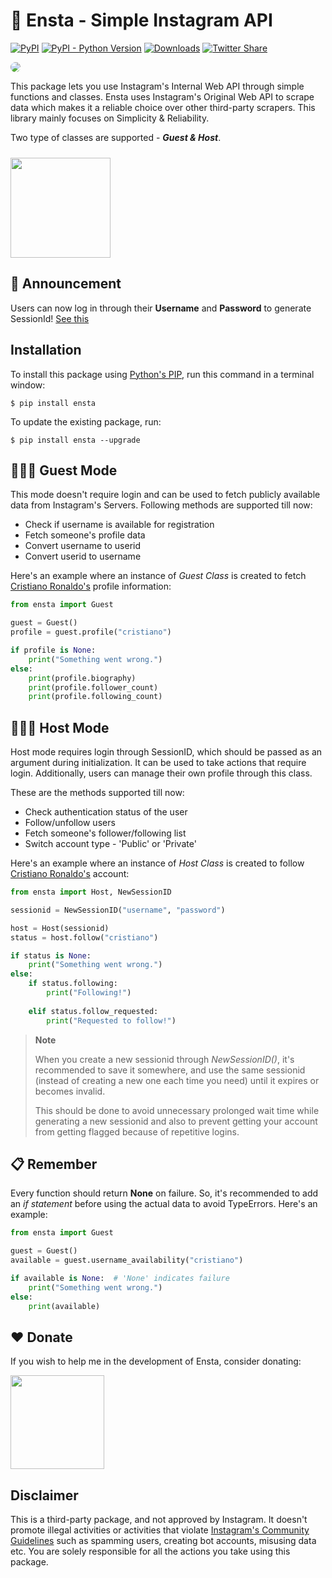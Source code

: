 # 🤖 Ensta - Simple Instagram API
[![PyPI](https://img.shields.io/pypi/v/ensta)](https://pypi.org/project/ensta)
[![PyPI - Python Version](https://img.shields.io/pypi/pyversions/ensta)]()
[![Downloads](https://static.pepy.tech/badge/ensta)](https://pepy.tech/project/ensta)
[![Twitter Share](https://img.shields.io/twitter/url?style=social&url=https%3A%2F%2Fgithub.com%2Fdiezo%2Fensta)](https://twitter.com/intent/tweet?text=Wow:&url=https%3A%2F%2Fgithub.com%2Fdiezo%2Fensta)

<img style="border-radius: 10px" src="https://imgtr.ee/images/2023/06/14/Twfd4.png"/>

This package lets you use Instagram's Internal Web API through simple functions and classes. Ensta uses Instagram's Original Web API to scrape data which makes it a reliable choice over other third-party scrapers. This library mainly focuses on Simplicity & Reliability.

Two type of classes are supported - ***Guest & Host***.

[<img style="margin-top: 10px" src="https://www.buymeacoffee.com/assets/img/guidelines/download-assets-sm-1.svg" width="160"/>](https://buymeacoffee.com/diezo)

## 📢 Announcement
Users can now log in through their **Username** and **Password** to generate SessionId! [See this](https://github.com/diezo/ensta#:~:text=NewSessionID(%22username%22%2C%20%22password%22))

## Installation
To install this package using [Python's PIP](https://pypi.org/project/pip/), run this command in a terminal window:
```shell
$ pip install ensta
```

To update the existing package, run:
```shell
$ pip install ensta --upgrade
```

## 🧔🏻‍♂️ Guest Mode
This mode doesn't require login and can be used to fetch publicly available data from Instagram's Servers. Following methods are supported till now:
- Check if username is available for registration
- Fetch someone's profile data
- Convert username to userid
- Convert userid to username

Here's an example where an instance of *Guest Class* is created to fetch [Cristiano Ronaldo's](https://www.instagram.com/cristiano/) profile information:

```python
from ensta import Guest

guest = Guest()
profile = guest.profile("cristiano")

if profile is None:
    print("Something went wrong.")
else:
    print(profile.biography)
    print(profile.follower_count)
    print(profile.following_count)
```

## 🧔🏻‍♂️ Host Mode
Host mode requires login through SessionID, which should be passed as an argument during initialization.
It can be used to take actions that require login. Additionally, users can manage their own profile through this class.

These are the methods supported till now:
- Check authentication status of the user
- Follow/unfollow users
- Fetch someone's follower/following list
- Switch account type - 'Public' or 'Private'

Here's an example where an instance of *Host Class* is created to follow [Cristiano Ronaldo's](https://www.instagram.com/cristiano/) account:

```python
from ensta import Host, NewSessionID

sessionid = NewSessionID("username", "password")

host = Host(sessionid)
status = host.follow("cristiano")

if status is None:
    print("Something went wrong.")
else:
    if status.following:
        print("Following!")
    
    elif status.follow_requested:
        print("Requested to follow!")
```

> **Note**
> 
> When you create a new sessionid through *NewSessionID()*, it's recommended to save it somewhere, and use the same sessionid (instead of creating a new one each time you need) until it expires or becomes invalid.
>
> This should be done to avoid unnecessary prolonged wait time while generating a new sessionid and also to prevent getting your account from getting flagged because of repetitive logins.

## 📋 Remember
Every function should return **None** on failure. So, it's recommended to add an *if statement* before using the actual data to avoid TypeErrors. Here's an example:
```python
from ensta import Guest

guest = Guest()
available = guest.username_availability("cristiano")

if available is None:  # 'None' indicates failure
    print("Something went wrong.")
else:
    print(available)
```

## ❤️ Donate
If you wish to help me in the development of Ensta, consider donating:

[<img src="https://www.buymeacoffee.com/assets/img/guidelines/download-assets-sm-1.svg" width="150"/>](https://buymeacoffee.com/diezo)

## Disclaimer
This is a third-party package, and not approved by Instagram. It doesn't promote illegal activities or activities that violate [Instagram's Community Guidelines](https://help.instagram.com/477434105621119/) such as spamming users, creating bot accounts, misusing data etc. You are solely responsible for all the actions you take using this package.
